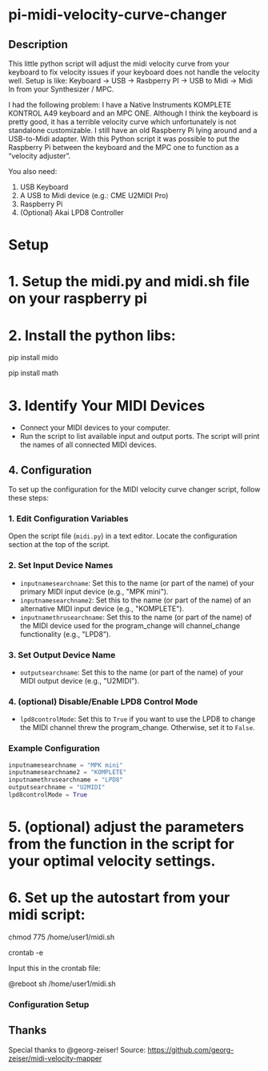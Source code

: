 # pi-midi-velocity-curve-changer
## Description 
This little python script will adjust the midi velocity curve from your keyboard to fix velocity issues if your keyboard does not handle the velocity well. 
Setup is like: Keyboard -> USB -> Rasbperry PI -> USB to Midi -> Midi In from your Synthesizer / MPC.

I had the following problem:
I have a Native Instruments KOMPLETE KONTROL A49 keyboard and an MPC ONE.
Although I think the keyboard is pretty good, it has a terrible velocity curve which unfortunately is not standalone customizable. I still have an old Raspberry Pi lying around and a USB-to-Midi adapter. With this Python script it was possible to put the Raspberry Pi between the keyboard and the MPC one to function as a “velocity adjuster”.

You also need: 

1. USB Keyboard
2. A USB to Midi device (e.g.: CME U2MIDI Pro)
3. Raspberry Pi
4. (Optional) Akai LPD8 Controller


# Setup 

# 1. Setup the midi.py and midi.sh file on your raspberry pi
# 2. Install the python libs:
   
   pip install mido

   pip install math
# 3. Identify Your MIDI Devices
   - Connect your MIDI devices to your computer.
   - Run the script to list available input and output ports. The script will print the names of all connected MIDI devices.
   

## 4. Configuration

To set up the configuration for the MIDI velocity curve changer script, follow these steps:

### 1. Edit Configuration Variables

Open the script file (`midi.py`) in a text editor. Locate the configuration section at the top of the script.

### 2. Set Input Device Names

- `inputnamesearchname`: Set this to the name (or part of the name) of your primary MIDI input device (e.g., "MPK mini").
- `inputnamesearchname2`: Set this to the name (or part of the name) of an alternative MIDI input device (e.g., "KOMPLETE").
- `inputnamethrusearchname`: Set this to the name (or part of the name) of the MIDI device used for the program_change will channel_change functionality (e.g., "LPD8").

### 3. Set Output Device Name

- `outputsearchname`: Set this to the name (or part of the name) of your MIDI output device (e.g., "U2MIDI").

### 4. (optional) Disable/Enable LPD8 Control Mode

- `lpd8controlMode`: Set this to `True` if you want to use the LPD8 to change the MIDI channel threw the program_change. Otherwise, set it to `False`.

### Example Configuration

```python
inputnamesearchname = "MPK mini"
inputnamesearchname2 = "KOMPLETE"
inputnamethrusearchname = "LPD8"
outputsearchname = "U2MIDI"
lpd8controlMode = True
```

# 5. (optional) adjust the parameters from the function in the script for your optimal velocity settings.

# 6. Set up the autostart from your midi script:
   
   chmod 775 /home/user1/midi.sh
   
   crontab -e
   
   Input this in the crontab file:
   
   @reboot sh /home/user1/midi.sh

   ### Configuration Setup


## Thanks

Special thanks to @georg-zeiser!
Source: https://github.com/georg-zeiser/midi-velocity-mapper


